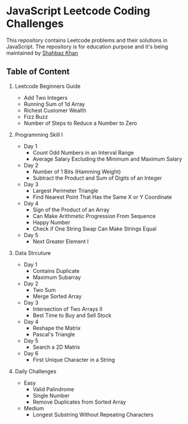 # JavaScript Leetcode Coding Challenges

This repository contains Leetcode problems and their solutions in JavaScript.
The repository is for education purpose and it's being maintained by [Shahbaz Khan](https://www.shahbazkhan.in)

## Table of Content

1. Leetcode Beginners Guide
    - Add Two Integers 
    - Running Sum of 1d Array
    - Richest Customer Wealth
    - Fizz Buzz
    - Number of Steps to Reduce a Number to Zero

2.  Programming Skill I
    - Day 1
        - Count Odd Numbers in an Interval Range
        - Average Salary Excluding the Minimum and Maximum Salary
    - Day 2
        - Number of 1 Bits (Hamming Weight)
        - Subtract the Product and Sum of Digits of an Integer
    - Day 3
        - Largest Perimeter Triangle
        - Find Nearest Point That Has the Same X or Y Coordinate
    - Day 4
        - Sign of the Product of an Array
        - Can Make Arithmetic Progression From Sequence
        - Happy Number
        - Check if One String Swap Can Make Strings Equal
    - Day 5
        - Next Greater Element I
    
3.  Data Strcuture
    - Day 1
        - Contains Duplicate
        - Maximum Subarray
    - Day 2
        - Two Sum
        - Merge Sorted Array
    - Day 3
        - Intersection of Two Arrays II
        - Best Time to Buy and Sell Stock
    - Day 4
        - Reshape the Matrix
        - Pascal's Triangle
    - Day 5
        - Search a 2D Matrix
    - Day 6
        - First Unique Character in a String

4. Daily Challenges
    - Easy
        - Valid Palindrome
        - Single Number
        - Remove Duplicates from Sorted Array
    - Medium
        - Longest Substring Without Repeating Characters

